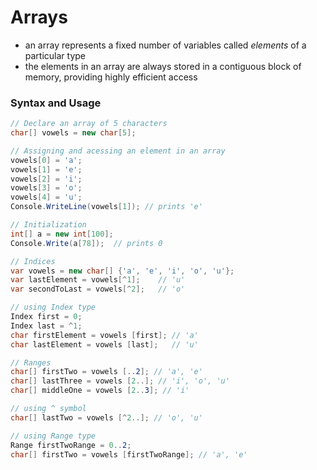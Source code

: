 # Arrays
- an array represents a fixed number of variables called _elements_ of a particular type
- the elements in an array are always stored in a contiguous block of memory, providing highly efficient access

### Syntax and Usage
```C#
// Declare an array of 5 characters
char[] vowels = new char[5];

// Assigning and acessing an element in an array
vowels[0] = 'a';
vowels[1] = 'e';
vowels[2] = 'i';
vowels[3] = 'o';
vowels[4] = 'u';
Console.WriteLine(vowels[1]); // prints 'e'

// Initialization
int[] a = new int[100];
Console.Write(a[78]);  // prints 0

// Indices
var vowels = new char[] {'a', 'e', 'i', 'o', 'u'};
var lastElement = vowels[^1];    // 'u'
var secondToLast = vowels[^2];   // 'o'

// using Index type
Index first = 0;
Index last = ^1;
char firstElement = vowels [first]; // 'a'
char lastElement = vowels [last];   // 'u'

// Ranges
char[] firstTwo = vowels [..2]; // 'a', 'e'
char[] lastThree = vowels [2..]; // 'i', 'o', 'u'
char[] middleOne = vowels [2..3]; // 'i'

// using ^ symbol
char[] lastTwo = vowels [^2..]; // 'o', 'u'

// using Range type
Range firstTwoRange = 0..2;
char[] firstTwo = vowels [firstTwoRange]; // 'a', 'e'
```


